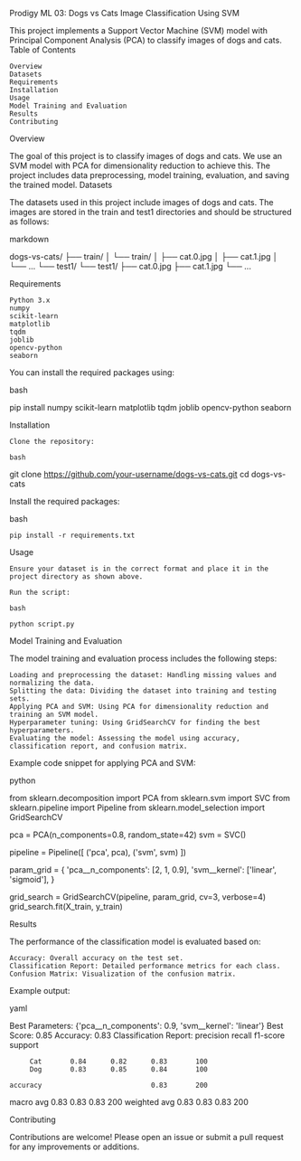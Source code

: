 Prodigy ML 03: Dogs vs Cats Image Classification Using SVM

This project implements a Support Vector Machine (SVM) model with Principal Component Analysis (PCA) to classify images of dogs and cats.
Table of Contents

    Overview
    Datasets
    Requirements
    Installation
    Usage
    Model Training and Evaluation
    Results
    Contributing

Overview

The goal of this project is to classify images of dogs and cats. We use an SVM model with PCA for dimensionality reduction to achieve this. The project includes data preprocessing, model training, evaluation, and saving the trained model.
Datasets

The datasets used in this project include images of dogs and cats. The images are stored in the train and test1 directories and should be structured as follows:

markdown

dogs-vs-cats/
├── train/
│   └── train/
│       ├── cat.0.jpg
│       ├── cat.1.jpg
│       └── ...
└── test1/
    └── test1/
        ├── cat.0.jpg
        ├── cat.1.jpg
        └── ...

Requirements

    Python 3.x
    numpy
    scikit-learn
    matplotlib
    tqdm
    joblib
    opencv-python
    seaborn

You can install the required packages using:

bash

pip install numpy scikit-learn matplotlib tqdm joblib opencv-python seaborn

Installation

    Clone the repository:

    bash

git clone https://github.com/your-username/dogs-vs-cats.git
cd dogs-vs-cats

Install the required packages:

bash

    pip install -r requirements.txt

Usage

    Ensure your dataset is in the correct format and place it in the project directory as shown above.

    Run the script:

    bash

    python script.py

Model Training and Evaluation

The model training and evaluation process includes the following steps:

    Loading and preprocessing the dataset: Handling missing values and normalizing the data.
    Splitting the data: Dividing the dataset into training and testing sets.
    Applying PCA and SVM: Using PCA for dimensionality reduction and training an SVM model.
    Hyperparameter tuning: Using GridSearchCV for finding the best hyperparameters.
    Evaluating the model: Assessing the model using accuracy, classification report, and confusion matrix.

Example code snippet for applying PCA and SVM:

python

from sklearn.decomposition import PCA
from sklearn.svm import SVC
from sklearn.pipeline import Pipeline
from sklearn.model_selection import GridSearchCV

pca = PCA(n_components=0.8, random_state=42)
svm = SVC()

pipeline = Pipeline([
    ('pca', pca),
    ('svm', svm)
])

param_grid = {
    'pca__n_components': [2, 1, 0.9],
    'svm__kernel': ['linear', 'sigmoid'],
}

grid_search = GridSearchCV(pipeline, param_grid, cv=3, verbose=4)
grid_search.fit(X_train, y_train)

Results

The performance of the classification model is evaluated based on:

    Accuracy: Overall accuracy on the test set.
    Classification Report: Detailed performance metrics for each class.
    Confusion Matrix: Visualization of the confusion matrix.

Example output:

yaml

Best Parameters: {'pca__n_components': 0.9, 'svm__kernel': 'linear'}
Best Score: 0.85
Accuracy: 0.83
Classification Report:
              precision    recall  f1-score   support

         Cat       0.84      0.82      0.83       100
         Dog       0.83      0.85      0.84       100

    accuracy                           0.83       200
   macro avg       0.83      0.83      0.83       200
weighted avg       0.83      0.83      0.83       200

Contributing

Contributions are welcome! Please open an issue or submit a pull request for any improvements or additions.